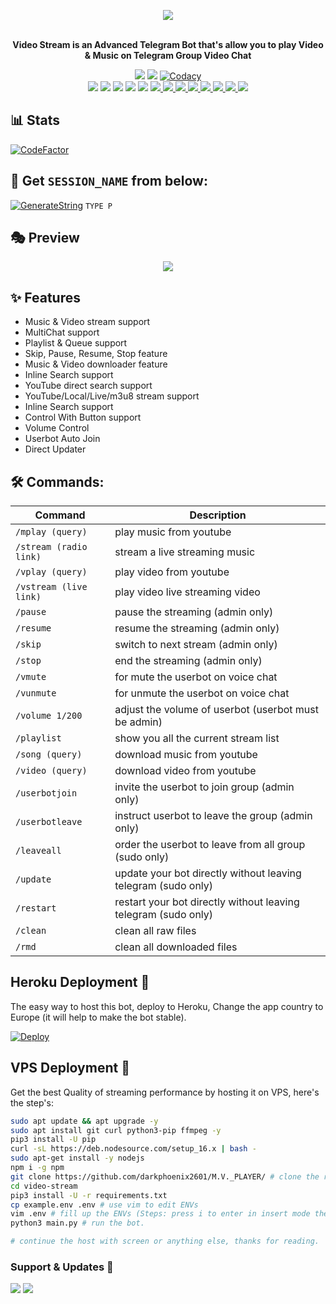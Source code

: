 <p align="center"><a href="https://t.me/Miss_Akshi2_0_bot"><img src="https://github.com/darkphoenix2601/M.V._PLAYER/blob/main/driver/Akshilogo.png"></a></p>
<p align="center">
    <br><b>Video Stream is an Advanced Telegram Bot that's allow you to play Video & Music on Telegram Group Video Chat</b><br>
</p>
<p align="center">
    <a href="https://www.python.org/" alt="made-with-python"> <img src="https://img.shields.io/badge/Made%20with-Python-black.svg?style=flat-square&logo=python&logoColor=blue&color=red" /></a>
    <a href="https://github.com/darkphoenix2601/M.V._PLAYER/graphs/commit-activity" alt="Maintenance"> <img src="https://img.shields.io/badge/Maintained%3F-yes-red.svg?style=flat-square" /></a>
    <a href="https://app.codacy.com/gh/darkphoenix2601/M.V._PLAYER/dashboard"> <img src="https://img.shields.io/codacy/grade/a723cb464d5a4d25be3152b5d71de82d?color=red&logo=codacy&style=flat-square" alt="Codacy" /></a><br>
    <a href="https://github.com/darkphoenix2601/M.V._PLAYER"> <img src="https://img.shields.io/github/repo-size/darkphoenix2601/M.V._PLAYER?color=red&logo=github&logoColor=blue&style=flat-square" /></a>
    <a href="https://github.com/darkphoenix2601/M.V._PLAYER/commits/main"> <img src="https://img.shields.io/github/last-commit/darkphoenix2601/M.V._PLAYER?color=red&logo=github&logoColor=blue&style=flat-square" /></a>
    <a href="https://github.com/darkphoenix2601/M.V._PLAYER/issues"> <img src="https://img.shields.io/github/issues/darkphoenix2601/M.V._PLAYER?color=red&logo=github&logoColor=blue&style=flat-square" /></a>
    <a href="https://github.com/darkphoenix2601/M.V._PLAYER/network/members"> <img src="https://img.shields.io/github/forks/darkphoenix2601/M.V._PLAYER?color=red&logo=github&logoColor=blue&style=flat-square" /></a>  
    <a href="https://github.com/darkphoenix2601/M.V._PLAYER/network/members"> <img src="https://img.shields.io/github/stars/darkphoenix2601/M.V._PLAYER?color=red&logo=github&logoColor=blue&style=flat-square" /></a>
    <a href="https://github.com/darkphoenix2601/M.V._PLAYER/graphs/contributors" alt="GitHub contributors"> <img src="https://img.shields.io/github/contributors/darkphoenix2601/M.V._PLAYER?style=flat&logo=github" /> </a>
    <a href="https://github.com/darkphoenix2601/M.V._PLAYER/pulls" alt="GitHub closed pull requests"> <img src="https://img.shields.io/github/issues-pr-closed-raw/darkphoenix2601/M.V._PLAYER?color=success" /> </a>
    <a href="https://github.com/darkphoenix2601/M.V._PLAYER" alt="GitHub release (latest by date including pre-releases)"> <img src="https://img.shields.io/github/v/release/darkphoenix2601/M.V._PLAYER?include_prereleases?style=flat&logo=github" /> </a>
    <a href="https://github.com/darkphoenix2601/M.V._PLAYER" alt="Docker!"> <img src="https://aleen42.github.io/badges/src/docker.svg" /> </a>
    <a href="https://github.com/darkphoenix2601/M.V._PLAYER/blob/master/LICENSE" alt="GPLv3 license"> <img src="https://img.shields.io/badge/License-GPLv3-blue.svg" /> </a>
    <a href="https://t.me/Miss_Akshi_updates" alt="Telegram!"> <img src="https://aleen42.github.io/badges/src/telegram.svg" /> </a>
    <a href="https://discord.gg/nDD97pXBzK" alt="Discord"> <img src="https://img.shields.io/discord/465068856692441090?style=flat&logo=discord&color=blue" /> </a>
    <a href="" alt="darkphoenix2601"> <img src="https://img.shields.io/badge/Built%20by-Darkphoenix-red" /> </a>
    </p>

## 📊 Stats
[![CodeFactor](https://www.codefactor.io/repository/github/darkphoenix2601/m.v._player/badge)](https://www.codefactor.io/repository/github/darkphoenix2601/m.v._player)
## 🧪 Get `SESSION_NAME` from below:

[![GenerateString](https://img.shields.io/badge/repl.it-generateString-yellowgreen)](https://replit.com/@Darkphoenix2601/Pyrogram-String-Session) ``TYPE P ``

## 🎭 Preview
<p align="center">
  <img src="https://telegra.ph/file/e655ecf0b489586c61d03.png">
</p>

## ✨ Features
- Music & Video stream support
- MultiChat support
- Playlist & Queue support
- Skip, Pause, Resume, Stop feature
- Music & Video downloader feature
- Inline Search support
- YouTube direct search support
- YouTube/Local/Live/m3u8 stream support
- Inline Search support
- Control With Button support
- Volume Control
- Userbot Auto Join
- Direct Updater

## 🛠 Commands:
| Command | Description |
| ------ | ------ |
| `/mplay (query)` | play music from youtube |
| `/stream (radio link)` | stream a live streaming music |
| `/vplay (query)` | play video from youtube |
| `/vstream (live link)` | play video live streaming video |
| `/pause` | pause the streaming (admin only) |
| `/resume` | resume the streaming (admin only) |
| `/skip` | switch to next stream (admin only) |
| `/stop` | end the streaming (admin only) |
| `/vmute` | for mute the userbot on voice chat |
| `/vunmute` | for unmute the userbot on voice chat |
| `/volume 1/200` | adjust the volume of userbot (userbot must be admin) |
| `/playlist` | show you all the current stream list |
| `/song (query)` | download music from youtube |
| `/video (query)` | download video from youtube |
| `/userbotjoin` | invite the userbot to join group (admin only) |
| `/userbotleave` | instruct userbot to leave the group (admin only) |
| `/leaveall` | order the userbot to leave from all group (sudo only) |
| `/update` | update your bot directly without leaving telegram (sudo only) |
| `/restart` | restart your bot directly without leaving telegram (sudo only) |
| `/clean` | clean all raw files |
| `/rmd` | clean all downloaded files |
## Heroku Deployment 💜
The easy way to host this bot, deploy to Heroku, Change the app country to Europe (it will help to make the bot stable).

[![Deploy](https://www.herokucdn.com/deploy/button.svg)](https://heroku.com/deploy?template=https://github.com/Team-DarkPHOENIX/M.V._PLAYERV2)

## VPS Deployment 📡
Get the best Quality of streaming performance by hosting it on VPS, here's the step's:

```sh
sudo apt update && apt upgrade -y
sudo apt install git curl python3-pip ffmpeg -y
pip3 install -U pip
curl -sL https://deb.nodesource.com/setup_16.x | bash -
sudo apt-get install -y nodejs
npm i -g npm
git clone https://github.com/darkphoenix2601/M.V._PLAYER/ # clone the repo.
cd video-stream
pip3 install -U -r requirements.txt
cp example.env .env # use vim to edit ENVs
vim .env # fill up the ENVs (Steps: press i to enter in insert mode then edit the file. Press Esc to exit the editing mode then type :wq! and press Enter key to save the file).
python3 main.py # run the bot.

# continue the host with screen or anything else, thanks for reading.
```

### Support & Updates 🎑
<a href="https://t.me/Darkphoenix_Support"><img src="https://img.shields.io/badge/Join-Group%20Support-blue.svg?style=for-the-badge&logo=Telegram"></a> <a href="https://t.me/Miss_Akshi_updates"><img src="https://img.shields.io/badge/Join-Updates%20Channel-blue.svg?style=for-the-badge&logo=Telegram"></a>
